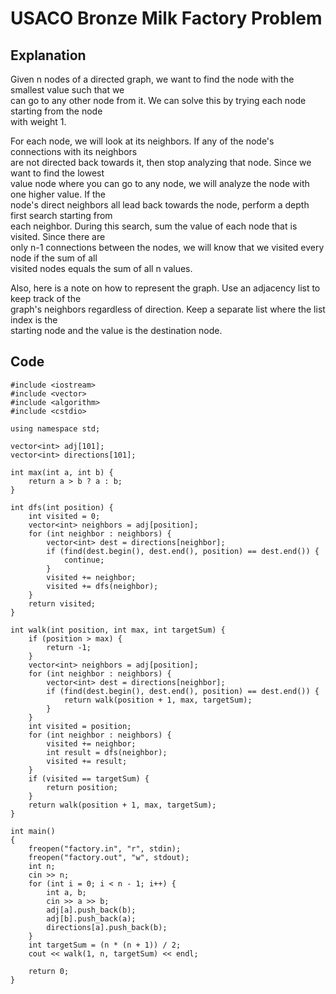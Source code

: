 # USACO Bronze Milk Factory Problem

## Explanation
Given n nodes of a directed graph, we want to find the node with the smallest value such that we  
can go to any other node from it. We can solve this by trying each node starting from the node  
with weight 1.  

For each node, we will look at its neighbors. If any of the node's connections with its neighbors  
are not directed back towards it, then stop analyzing that node. Since we want to find the lowest  
value node where you can go to any node, we will analyze the node with one higher value. If the  
node's direct neighbors all lead back towards the node, perform a depth first search starting from  
each neighbor. During this search, sum the value of each node that is visited. Since there are  
only n-1 connections between the nodes, we will know that we visited every node if the sum of all  
visited nodes equals the sum of all n values. 

Also, here is a note on how to represent the graph. Use an adjacency list to keep track of the  
graph's neighbors regardless of direction. Keep a separate list where the list index is the  
starting node and the value is the destination node.
## Code
    #include <iostream>
    #include <vector>
    #include <algorithm>
    #include <cstdio>

    using namespace std;

    vector<int> adj[101];
    vector<int> directions[101];

    int max(int a, int b) {
        return a > b ? a : b;
    }

    int dfs(int position) {
        int visited = 0;
        vector<int> neighbors = adj[position];
        for (int neighbor : neighbors) {
            vector<int> dest = directions[neighbor];
            if (find(dest.begin(), dest.end(), position) == dest.end()) {
                continue;
            }
            visited += neighbor;
            visited += dfs(neighbor);
        }
        return visited;
    }

    int walk(int position, int max, int targetSum) {
        if (position > max) {
            return -1;
        }
        vector<int> neighbors = adj[position];
        for (int neighbor : neighbors) {
            vector<int> dest = directions[neighbor];
            if (find(dest.begin(), dest.end(), position) == dest.end()) {
                return walk(position + 1, max, targetSum);
            }
        }
        int visited = position;
        for (int neighbor : neighbors) {
            visited += neighbor;
            int result = dfs(neighbor);
            visited += result;
        }
        if (visited == targetSum) {
            return position;
        }
        return walk(position + 1, max, targetSum);
    }

    int main()
    {
        freopen("factory.in", "r", stdin);
        freopen("factory.out", "w", stdout);
        int n;
        cin >> n;
        for (int i = 0; i < n - 1; i++) {
            int a, b;
            cin >> a >> b;
            adj[a].push_back(b);
            adj[b].push_back(a);
            directions[a].push_back(b);
        }
        int targetSum = (n * (n + 1)) / 2;
        cout << walk(1, n, targetSum) << endl;

        return 0;
    }
